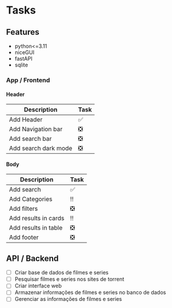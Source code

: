 # Tasks

## Features

- python<=3.11
- niceGUI
- fastAPI
- sqlite

### App / Frontend

#### Header

|Description           |Task |
|----------------------|-----|
|Add Header            | ✅   |
|Add Navigation bar    | ❎   |
|Add search bar        | ❎   |
|Add search dark mode  | ❎   |

#### Body

|Description          |Task|
|---------------------|----|
|Add search           | ✅ |
|Add Categories       | ‼️ |
|Add filters          | ❎ |
|Add results in cards | ‼️ |
|Add results in table | ❎ |
|Add footer           | ❎ |

## API / Backend

- [ ] Criar base de dados de filmes e series
- [ ] Pesquisar filmes e series nos sites de torrent
- [ ] Criar interface web
- [ ] Armazenar informações de filmes e series no banco de dados
- [ ] Gerenciar as informações de filmes e series

